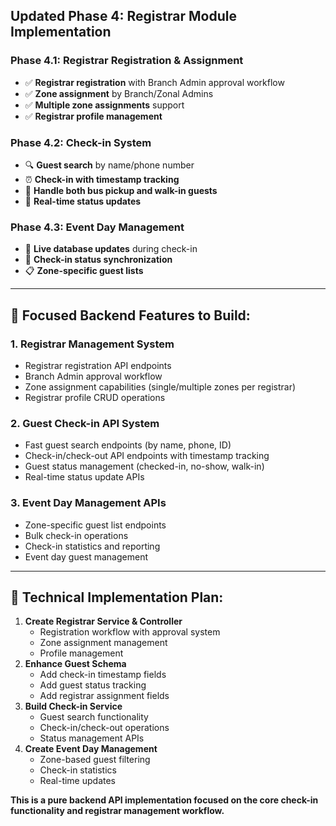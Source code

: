 
## **Updated Phase 4: Registrar Module Implementation**

### **Phase 4.1: Registrar Registration & Assignment**

* ✅ **Registrar registration** with Branch Admin approval workflow
* ✅ **Zone assignment** by Branch/Zonal Admins
* ✅ **Multiple zone assignments** support
* ✅ **Registrar profile management**

### **Phase 4.2: Check-in System**

* 🔍 **Guest search** by name/phone number
* ⏰ **Check-in with timestamp tracking**
* 🚌 **Handle both bus pickup and walk-in guests**
* 🔄 **Real-time status updates**

### **Phase 4.3: Event Day Management**

* 💾 **Live database updates** during check-in
* 🔄 **Check-in status synchronization**
* 📋 **Zone-specific guest lists**

---

## 🎯 **Focused Backend Features to Build:**

### **1. Registrar Management System**

* Registrar registration API endpoints
* Branch Admin approval workflow
* Zone assignment capabilities (single/multiple zones per registrar)
* Registrar profile CRUD operations

### **2. Guest Check-in API System**

* Fast guest search endpoints (by name, phone, ID)
* Check-in/check-out API endpoints with timestamp tracking
* Guest status management (checked-in, no-show, walk-in)
* Real-time status update APIs

### **3. Event Day Management APIs**

* Zone-specific guest list endpoints
* Bulk check-in operations
* Check-in statistics and reporting
* Event day guest management

---

## 🔧 **Technical Implementation Plan:**

1. **Create Registrar Service & Controller**
   * Registration workflow with approval system
   * Zone assignment management
   * Profile management
2. **Enhance Guest Schema**
   * Add check-in timestamp fields
   * Add guest status tracking
   * Add registrar assignment fields
3. **Build Check-in Service**
   * Guest search functionality
   * Check-in/check-out operations
   * Status management APIs
4. **Create Event Day Management**
   * Zone-based guest filtering
   * Check-in statistics
   * Real-time updates

**This is a pure backend API implementation focused on the core check-in functionality and registrar management workflow.**
